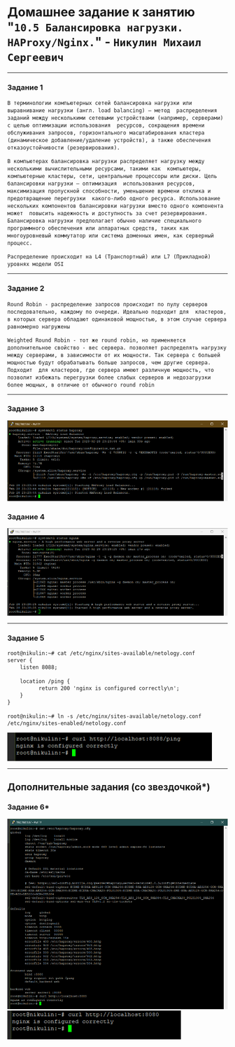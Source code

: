 # Домашнее задание к занятию "`10.5 Балансировка нагрузки. HAProxy/Nginx.`" - `Никулин Михаил Сергеевич`



---

### Задание 1

`В терминологии компьютерных сетей балансировка нагрузки или выравнивание нагрузки (англ. load balancing) — метод 
распределения заданий между несколькими сетевыми устройствами (например, серверами) с целью оптимизации использования 
ресурсов, сокращения времени обслуживания запросов, горизонтального масштабирования кластера 
(динамическое добавление/удаление устройств), а также обеспечения отказоустойчивости (резервирования).`

`В компьютерах балансировка нагрузки распределяет нагрузку между несколькими вычислительными ресурсами, такими как 
компьютеры, компьютерные кластеры, сети, центральные процессоры или диски. Цель балансировки нагрузки — оптимизация 
использования ресурсов, максимизация пропускной способности, уменьшение времени отклика и предотвращение перегрузки 
какого-либо одного ресурса. Использование нескольких компонентов балансировки нагрузки вместо одного компонента может 
повысить надежность и доступность за счет резервирования. Балансировка нагрузки предполагает обычно наличие специального 
программного обеспечения или аппаратных средств, таких как многоуровневый коммутатор или система доменных имен, как серверный процесс.`

`Распределение происходит на L4 (Транспортный) или L7 (Прикладной) уровнях модели OSI`



---

### Задание 2

`Round Robin - распределение запросов происходит по пулу серверов последовательно, каждому по очереди. Идеально подходит для 
кластеров, в которых сервера обладают одинаковой мощностью, в этом случае сервера равномерно нагружены`

`Weighted Round Robin - тот же round robin, но применяется дополнительное свойство - вес сервера. позволяет распределять нагрузку между серверами,
в зависимости от их мощности. Так сервера с большей мощностью будут обрабатывать больше запросов, чем другие сервера. Подходит 
для кластеров, где сервера имеют различную мощность, что позволит избежать перегрузки более слабых серверов и недозагрузки более мощных,
в отличие от обычного round robin`



---

### Задание 3


![task_3.png](img%2Ftask_3.png)


### Задание 4

![task_4.png](img%2Ftask_4.png)

---

### Задание 5

```
root@nikulin:~# cat /etc/nginx/sites-available/netology.conf
server {
    listen 8088;

    location /ping {
          return 200 'nginx is configured correctly\n';
    }
}

root@nikulin:~# ln -s /etc/nginx/sites-available/netology.conf /etc/nginx/sites-enabled/netology.conf
```

![task_5.png](img%2Ftask_5.png)

---

## Дополнительные задания (со звездочкой*)


### Задание 6*

![task_6_1.png](img%2Ftask_6_1.png)
![task_6_2.png](img%2Ftask_6_2.png)
